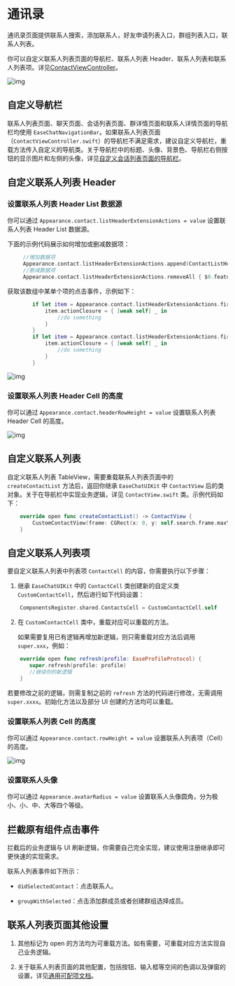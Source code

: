 # 通讯录

通讯录页面提供联系人搜索，添加联系人，好友申请列表入口，群组列表入口，联系人列表。

你可以自定义联系人列表页面的导航栏、联系人列表 Header、联系人列表和联系人列表项。详见[ContactViewController](https://github.com/easemob/easemob-uikit-ios/tree/main/Documentation/EaseChatUIKit.doccarchive/documentation/easechatuikit/contactviewcontroller)。

![img](/images/uikit/chatuikit/ios/custom_contact_list.png)

## 自定义导航栏

联系人列表页面、聊天页面、会话列表页面、群详情页面和联系人详情页面的导航栏均使用 `EaseChatNavigationBar`。如果联系人列表页面（`ContactViewController.swift`）的导航栏不满足需求，建议自定义导航栏，重载方法传入自定义的导航类。关于导航栏中的标题、头像、背景色、导航栏右侧按钮的显示图片和左侧的头像，详见[自定义会话列表页面的导航栏](chatuikit_custom_conversation_list.html#自定义导航栏)。

## 自定义联系人列表 Header 

### 设置联系人列表 Header List 数据源

你可以通过 `Appearance.contact.listHeaderExtensionActions = value` 设置联系人列表 Header List 数据源。
   
下面的示例代码展示如何增加或删减数据项：

```Swift
     //增加数据项
     Appearance.contact.listHeaderExtensionActions.append(ContactListHeaderItem(featureIdentify: "New", featureName: "NewFeature", featureIcon: UIImage(named: "NewFeature")))
     //删减数据项
     Appearance.contact.listHeaderExtensionActions.removeAll { $0.featureIdentify == "you want remove" }
```

获取该数组中某单个项的点击事件，示例如下：

```Swift
        if let item = Appearance.contact.listHeaderExtensionActions.first(where: { $0.featureIdentify == "NewFriendRequest" }) {
            item.actionClosure = { [weak self] _ in
                //do something
            }
        }
        if let item = Appearance.contact.listHeaderExtensionActions.first(where: { $0.featureIdentify == "GroupChats" }) {
            item.actionClosure = { [weak self] _ in
                //do something
            }
        }
```

![img](/images/uikit/chatuikit/ios/configurationitem/contact/Appearance_contact_listHeaderExtensionActions.png)

### 设置联系人列表 Header Cell 的高度

你可以通过 `Appearance.contact.headerRowHeight = value` 设置联系人列表 Header Cell 的高度。

![img](/images/uikit/chatuikit/ios/configurationitem/contact/Appearance_contact_headerRowHeight.png)

## 自定义联系人列表

自定义联系人列表 TableView，需要重载联系人列表页面中的 `createContactList` 方法后，返回你继承 `EaseChatUIKit` 中 `ContactView` 后的类对象。关于在导航栏中实现业务逻辑，详见 `ContactView.swift` 类。示例代码如下：

```Swift
    override open func createContactList() -> ContactView {
        CustomContactView(frame: CGRect(x: 0, y: self.search.frame.maxY+5, width: self.view.frame.width, height: self.view.frame.height-NavigationHeight-BottomBarHeight-(self.tabBarController?.tabBar.frame.height ?? 49)), style: .plain)
    }
```

## 自定义联系人列表项

要自定义联系人列表中列表项 `ContactCell` 的内容，你需要执行以下步骤：

1. 继承 `EaseChatUIKit` 中的 `ContactCell` 类创建新的自定义类 `CustomContactCell`，然后进行如下代码设置：

```Swift
    ComponentsRegister.shared.ContactsCell = CustomContactCell.self
```

2. 在 `CustomContactCell` 类中，重载对应可以重载的方法。
   
   如果需要复用已有逻辑再增加新逻辑，则只需重载对应方法后调用 `super.xxx`，例如：

```Swift
    override open func refresh(profile: EaseProfileProtocol) {
       super.refresh(profile: profile)
       //继续你的新逻辑
    }
```

若要修改之前的逻辑，则需复制之前的 `refresh` 方法的代码进行修改，无需调用 `super.xxxx`。初始化方法以及部分 UI 创建的方法均可以重载。

### 设置联系人列表 Cell 的高度

你可以通过 `Appearance.contact.rowHeight = value` 设置联系人列表项（Cell）的高度。

![img](/images/uikit/chatuikit/ios/configurationitem/contact/Appearance_contact_rowHeight.png)

### 设置联系人头像

你可以通过 `Appearance.avatarRadius = value` 设置联系人头像圆角，分为极小、小、中、大等四个等级。

## 拦截原有组件点击事件

拦截后的业务逻辑与 UI 刷新逻辑，你需要自己完全实现，建议使用注册继承即可更快速的实现需求。

联系人列表事件如下所示：

- `didSelectedContact`：点击联系人。

- `groupWithSelected`：点击添加群成员或者创建群组选择成员。

## 联系人列表页面其他设置

1. 其他标记为 open 的方法均为可重载方法。如有需要，可重载对应方法实现自己业务逻辑。

2. 关于联系人列表页面的其他配置，包括按钮、输入框等空间的色调以及弹窗的设置，详见[通用可配项文档](chatuikit_config_item.html)。


